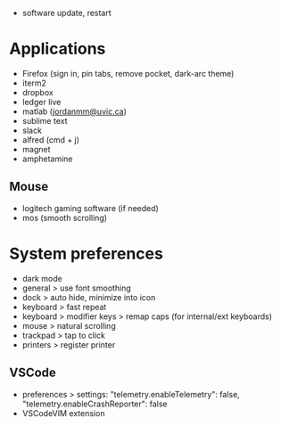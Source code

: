 * software update, restart

# Applications
* Firefox (sign in, pin tabs, remove pocket, dark-arc theme)
* iterm2
* dropbox
* ledger live
* matlab (jordanmm@uvic.ca)
* sublime text
* slack
* alfred (cmd + j)
* magnet
* amphetamine
## Mouse
* logitech gaming software (if needed)
* mos (smooth scrolling)

# System preferences
* dark mode
* general > use font smoothing
* dock > auto hide, minimize into icon
* keyboard > fast repeat
* keyboard > modifier keys > remap caps (for internal/ext keyboards)
* mouse > natural scrolling
* trackpad > tap to click
* printers > register printer

## VSCode
* preferences > settings: "telemetry.enableTelemetry": false, "telemetry.enableCrashReporter": false
* VSCodeVIM extension
